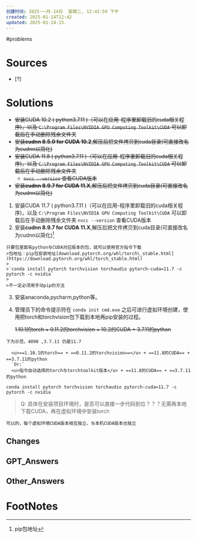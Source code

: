 ```yaml
---
创建时间: 2025-一月-14日  星期二, 12:42:59 下午
created: 2025-01-14T12:42
updated: 2025-01-24-15.
---
```

#problems 

# Sources

- [?] 


# Solutions
- ~~安装CUDA 10.2 ( python3.7.11 )（可以在应用-程序里卸载旧的cuda相关程序)，以及 `C:\Program Files\NVIDIA GPU Computing Toolkit\CUDA` 可以卸载后在手动删除残余文件夹~~
- ~~安装**cudnn 8.5.0 for CUDA 10.2**,解压后把文件拷贝到cuda目录(可直接改名为cudnn以简化)~~
-  ~~安装CUDA 11.8 ( python3.7.11 )（可以在应用-程序里卸载旧的cuda相关程序)，以及 `C:\Program Files\NVIDIA GPU Computing Toolkit\CUDA` 可以卸载后在手动删除残余文件夹~~
   - ~~`nvcc --version` 查看CUDA版本~~
- ~~安装**cudnn 8.9.7 for CUDA 11.X**,解压后把文件拷贝到cuda目录(可直接改名为cudnn以简化)~~
   
1. 安装CUDA 11.7 ( python3.7.11 )（可以在应用-程序里卸载旧的cuda相关程序)，以及 `C:\Program Files\NVIDIA GPU Computing Toolkit\CUDA` 可以卸载后在手动删除残余文件夹
   `nvcc --version` 查看CUDA版本
2. 安装**cudnn 8.9.7 for CUDA 11.X**,解压后把文件拷贝到cuda目录(可直接改名为cudnn以简化)[^2]
```ad-summary
只要包里面有python与CUDA对应版本的包，就可以使用官方指令下载
>包地址：pip包安装地址[download.pytorch.org/whl/torch\_stable.html](https://download.pytorch.org/whl/torch_stable.html)
>
>`conda install pytorch torchvision torchaudio pytorch-cuda=11.7 -c pytorch -c nvidia`
>
>不一定必须用手动pip的方法
```
3. 安装anaconda,pycharm,python等。
4. 管理员下的命令提示符在 `conda init cmd.exe` 之后可进行虚拟环境创建，使用把torch和torchvision包下载到本地再pip安装的过程。
   
   ~~1.10.1的torch + 0.11.2的torchvision + 10.2的CUDA + 3.7.11的python~~
 ```ad-note
下为示范，4090 ,3.7.11 仍是11.7

   <u>==1.10.1的torch== + ==0.11.2的torchvision==</u> + ==11.8的CUDA== + ==3.7.11的python
   `Or:`
   <u>指令自动选择的torch与torchtoolkit版本</u> + ==11.8的CUDA== + ==3.7.11的python
```


`conda install pytorch torchvision torchaudio pytorch-cuda=11.7 -c pytorch -c nvidia`


>Q: 具体在安装项目环境时，是否可以直接一步代码到位？？？无需再本地下载CUDA，再在虚拟环境中安装torch

```ad-success
可以的，每个虚拟环境CUDA版本相互独立，与本机CUDA版本也独立
```

## Changes


## GPT_Answers


## Other_Answers


# FootNotes

[^2]: pip包地址